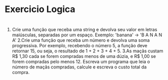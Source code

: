 # Exercicio Logica
#
1. Crie uma função que receba uma string e devolva seu valor em letras maiúsculas, separadas por um espaço. Exemplo: 'banana' -> 'B A N A N A'
2.Crie uma função que receba um número e devolva uma soma progressiva. Por exemplo, recebendo o número 5, a função deve retornar 15, ou seja, o resultado de 1 + 2 + 3 + 4 + 5.
3.As maçãs custam R$ 1,30 cada se forem compradas menos de uma dúzia, e R$ 1,00 se forem compradas pelo menos 12. Escreva um programa que leia o número de maçãs compradas, calcule e escreva o custo total da compra.